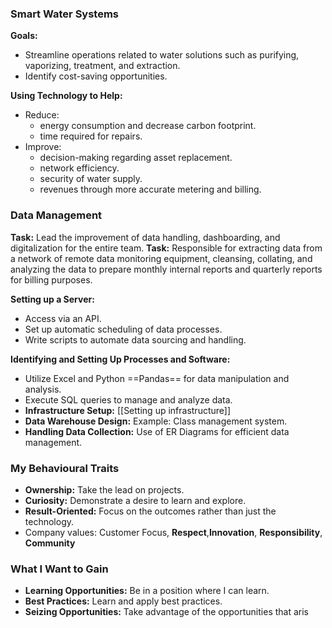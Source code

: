 ### Smart Water Systems

**Goals:**
- Streamline operations related to water solutions such as purifying, vaporizing, treatment, and extraction.
- Identify cost-saving opportunities.

**Using Technology to Help:**
- Reduce:
	- energy consumption and decrease carbon footprint.
	- time required for repairs.
- Improve:
	- decision-making regarding asset replacement.
	- network efficiency.
	- security of water supply.
	- revenues through more accurate metering and billing.
### Data Management

**Task:** Lead the improvement of data handling, dashboarding, and digitalization for the entire team.
**Task:** Responsible for extracting data from a network of remote data monitoring equipment, cleansing, collating, and analyzing the data to prepare monthly internal reports and quarterly reports for billing purposes.

**Setting up a Server:**
- Access via an API.
- Set up automatic scheduling of data processes.
- Write scripts to automate data sourcing and handling.

**Identifying and Setting Up Processes and Software:** 
- Utilize Excel and Python ==Pandas== for data manipulation and analysis.
- Execute SQL queries to manage and analyze data.
- **Infrastructure Setup:** [[Setting up infrastructure]]
- **Data Warehouse Design:** Example: Class management system.
- **Handling Data Collection:** Use of ER Diagrams for efficient data management.

### My Behavioural Traits

- **Ownership:** Take the lead on projects.
- **Curiosity:** Demonstrate a desire to learn and explore.
- **Result-Oriented:** Focus on the outcomes rather than just the technology.
- Company values: Customer Focus, **Respect**,**Innovation**, **Responsibility**, **Community**

### What I Want to Gain

- **Learning Opportunities:** Be in a position where I can learn.
- **Best Practices:** Learn and apply best practices.
- **Seizing Opportunities:** Take advantage of the opportunities that aris